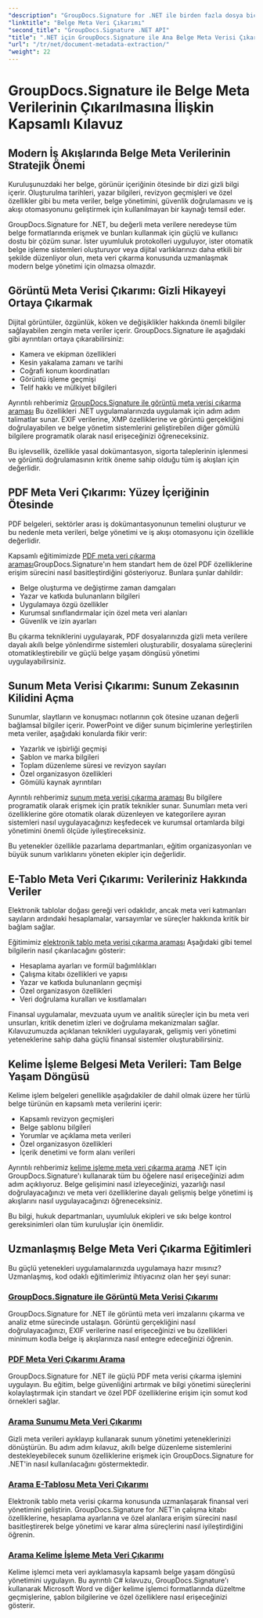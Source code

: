 ```yaml
---
"description": "GroupDocs.Signature for .NET ile birden fazla dosya biçimindeki belge meta verilerini nasıl çıkaracağınızı, analiz edeceğinizi ve kullanacağınızı öğrenin. Güvenliği artırın, iş akışlarını kolaylaştırın ve değerli belge içgörüleri elde edin."
"linktitle": "Belge Meta Veri Çıkarımı"
"second_title": "GroupDocs.Signature .NET API"
"title": ".NET için GroupDocs.Signature ile Ana Belge Meta Verisi Çıkarımı"
"url": "/tr/net/document-metadata-extraction/"
"weight": 22
---
```


# GroupDocs.Signature ile Belge Meta Verilerinin Çıkarılmasına İlişkin Kapsamlı Kılavuz

## Modern İş Akışlarında Belge Meta Verilerinin Stratejik Önemi

Kuruluşunuzdaki her belge, görünür içeriğinin ötesinde bir dizi gizli bilgi içerir. Oluşturulma tarihleri, yazar bilgileri, revizyon geçmişleri ve özel özellikler gibi bu meta veriler, belge yönetimini, güvenlik doğrulamasını ve iş akışı otomasyonunu geliştirmek için kullanılmayan bir kaynağı temsil eder.

GroupDocs.Signature for .NET, bu değerli meta verilere neredeyse tüm belge formatlarında erişmek ve bunları kullanmak için güçlü ve kullanıcı dostu bir çözüm sunar. İster uyumluluk protokolleri uyguluyor, ister otomatik belge işleme sistemleri oluşturuyor veya dijital varlıklarınızı daha etkili bir şekilde düzenliyor olun, meta veri çıkarma konusunda uzmanlaşmak modern belge yönetimi için olmazsa olmazdır.

## Görüntü Meta Verisi Çıkarımı: Gizli Hikayeyi Ortaya Çıkarmak

Dijital görüntüler, özgünlük, köken ve değişiklikler hakkında önemli bilgiler sağlayabilen zengin meta veriler içerir. GroupDocs.Signature ile aşağıdaki gibi ayrıntıları ortaya çıkarabilirsiniz:

- Kamera ve ekipman özellikleri
- Kesin yakalama zamanı ve tarihi
- Coğrafi konum koordinatları
- Görüntü işleme geçmişi
- Telif hakkı ve mülkiyet bilgileri

Ayrıntılı rehberimiz [GroupDocs.Signature ile görüntü meta verisi çıkarma araması](./search-image-metadata-extraction/) Bu özellikleri .NET uygulamalarınızda uygulamak için adım adım talimatlar sunar. EXIF verilerine, XMP özelliklerine ve görüntü gerçekliğini doğrulayabilen ve belge yönetim sistemlerini geliştirebilen diğer gömülü bilgilere programatik olarak nasıl erişeceğinizi öğreneceksiniz.

Bu işlevsellik, özellikle yasal dokümantasyon, sigorta taleplerinin işlenmesi ve görüntü doğrulamasının kritik öneme sahip olduğu tüm iş akışları için değerlidir.

## PDF Meta Veri Çıkarımı: Yüzey İçeriğinin Ötesinde

PDF belgeleri, sektörler arası iş dokümantasyonunun temelini oluşturur ve bu nedenle meta verileri, belge yönetimi ve iş akışı otomasyonu için özellikle değerlidir.

Kapsamlı eğitimimizde [PDF meta veri çıkarma araması](./search-pdf-metadata-extraction/)GroupDocs.Signature'ın hem standart hem de özel PDF özelliklerine erişim sürecini nasıl basitleştirdiğini gösteriyoruz. Bunlara şunlar dahildir:

- Belge oluşturma ve değiştirme zaman damgaları
- Yazar ve katkıda bulunanların bilgileri
- Uygulamaya özgü özellikler
- Kurumsal sınıflandırmalar için özel meta veri alanları
- Güvenlik ve izin ayarları

Bu çıkarma tekniklerini uygulayarak, PDF dosyalarınızda gizli meta verilere dayalı akıllı belge yönlendirme sistemleri oluşturabilir, dosyalama süreçlerini otomatikleştirebilir ve güçlü belge yaşam döngüsü yönetimi uygulayabilirsiniz.

## Sunum Meta Verisi Çıkarımı: Sunum Zekasının Kilidini Açma

Sunumlar, slaytların ve konuşmacı notlarının çok ötesine uzanan değerli bağlamsal bilgiler içerir. PowerPoint ve diğer sunum biçimlerine yerleştirilen meta veriler, aşağıdaki konularda fikir verir:

- Yazarlık ve işbirliği geçmişi
- Şablon ve marka bilgileri
- Toplam düzenleme süresi ve revizyon sayıları
- Özel organizasyon özellikleri
- Gömülü kaynak ayrıntıları

Ayrıntılı rehberimiz [sunum meta verisi çıkarma araması](./search-presentation-metadata-extraction/) Bu bilgilere programatik olarak erişmek için pratik teknikler sunar. Sunumları meta veri özelliklerine göre otomatik olarak düzenleyen ve kategorilere ayıran sistemleri nasıl uygulayacağınızı keşfedecek ve kurumsal ortamlarda bilgi yönetimini önemli ölçüde iyileştireceksiniz.

Bu yetenekler özellikle pazarlama departmanları, eğitim organizasyonları ve büyük sunum varlıklarını yöneten ekipler için değerlidir.

## E-Tablo Meta Veri Çıkarımı: Verileriniz Hakkında Veriler

Elektronik tablolar doğası gereği veri odaklıdır, ancak meta veri katmanları sayıların ardındaki hesaplamalar, varsayımlar ve süreçler hakkında kritik bir bağlam sağlar.

Eğitimimiz [elektronik tablo meta verisi çıkarma araması](./search-spreadsheet-metadata-extraction/) Aşağıdaki gibi temel bilgilerin nasıl çıkarılacağını gösterir:

- Hesaplama ayarları ve formül bağımlılıkları
- Çalışma kitabı özellikleri ve yapısı
- Yazar ve katkıda bulunanların geçmişi
- Özel organizasyon özellikleri
- Veri doğrulama kuralları ve kısıtlamaları

Finansal uygulamalar, mevzuata uyum ve analitik süreçler için bu meta veri unsurları, kritik denetim izleri ve doğrulama mekanizmaları sağlar. Kılavuzumuzda açıklanan teknikleri uygulayarak, gelişmiş veri yönetimi yeteneklerine sahip daha güçlü finansal sistemler oluşturabilirsiniz.

## Kelime İşleme Belgesi Meta Verileri: Tam Belge Yaşam Döngüsü

Kelime işlem belgeleri genellikle aşağıdakiler de dahil olmak üzere her türlü belge türünün en kapsamlı meta verilerini içerir:

- Kapsamlı revizyon geçmişleri
- Belge şablonu bilgileri
- Yorumlar ve açıklama meta verileri
- Özel organizasyon özellikleri
- İçerik denetimi ve form alanı verileri

Ayrıntılı rehberimiz [kelime işleme meta veri çıkarma arama](./search-word-processing-metadata-extraction/) .NET için GroupDocs.Signature'ı kullanarak tüm bu öğelere nasıl erişeceğinizi adım adım açıklıyoruz. Belge gelişimini nasıl izleyeceğinizi, yazarlığı nasıl doğrulayacağınızı ve meta veri özelliklerine dayalı gelişmiş belge yönetimi iş akışlarını nasıl uygulayacağınızı öğreneceksiniz.

Bu bilgi, hukuk departmanları, uyumluluk ekipleri ve sıkı belge kontrol gereksinimleri olan tüm kuruluşlar için önemlidir.

## Uzmanlaşmış Belge Meta Veri Çıkarma Eğitimleri

Bu güçlü yetenekleri uygulamalarınızda uygulamaya hazır mısınız? Uzmanlaşmış, kod odaklı eğitimlerimiz ihtiyacınız olan her şeyi sunar:

### [GroupDocs.Signature ile Görüntü Meta Verisi Çıkarımı](./search-image-metadata-extraction/)
GroupDocs.Signature for .NET ile görüntü meta veri imzalarını çıkarma ve analiz etme sürecinde ustalaşın. Görüntü gerçekliğini nasıl doğrulayacağınızı, EXIF verilerine nasıl erişeceğinizi ve bu özellikleri minimum kodla belge iş akışlarınıza nasıl entegre edeceğinizi öğrenin.

### [PDF Meta Veri Çıkarımı Arama](./search-pdf-metadata-extraction/)
GroupDocs.Signature for .NET ile güçlü PDF meta verisi çıkarma işlemini uygulayın. Bu eğitim, belge güvenliğini artırmak ve bilgi yönetimi süreçlerini kolaylaştırmak için standart ve özel PDF özelliklerine erişim için somut kod örnekleri sağlar.

### [Arama Sunumu Meta Veri Çıkarımı](./search-presentation-metadata-extraction/)
Gizli meta verileri ayıklayıp kullanarak sunum yönetimi yeteneklerinizi dönüştürün. Bu adım adım kılavuz, akıllı belge düzenleme sistemlerini destekleyebilecek sunum özelliklerine erişmek için GroupDocs.Signature for .NET'in nasıl kullanılacağını göstermektedir.

### [Arama E-Tablosu Meta Veri Çıkarımı](./search-spreadsheet-metadata-extraction/)
Elektronik tablo meta verisi çıkarma konusunda uzmanlaşarak finansal veri yönetimini geliştirin. GroupDocs.Signature for .NET'in çalışma kitabı özelliklerine, hesaplama ayarlarına ve özel alanlara erişim sürecini nasıl basitleştirerek belge yönetimi ve karar alma süreçlerini nasıl iyileştirdiğini öğrenin.

### [Arama Kelime İşleme Meta Veri Çıkarımı](./search-word-processing-metadata-extraction/)
Kelime işlemci meta veri ayıklamasıyla kapsamlı belge yaşam döngüsü yönetimini uygulayın. Bu ayrıntılı C# kılavuzu, GroupDocs.Signature'ı kullanarak Microsoft Word ve diğer kelime işlemci formatlarında düzeltme geçmişlerine, şablon bilgilerine ve özel özelliklere nasıl erişeceğinizi gösterir.